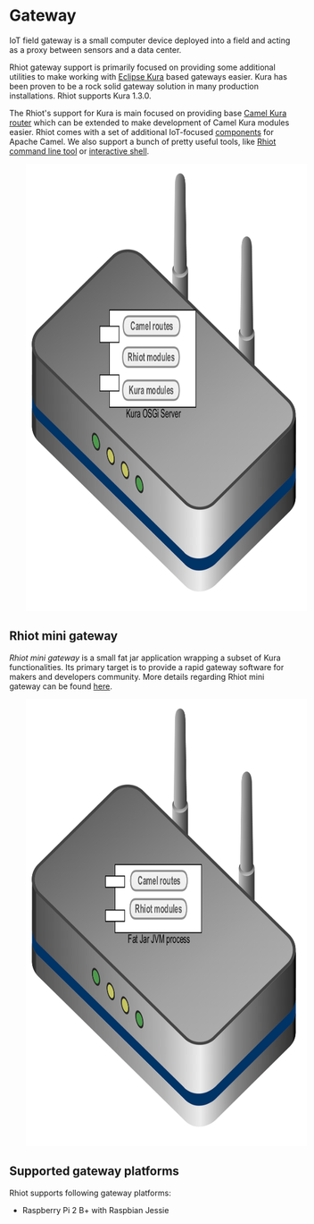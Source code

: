 # Gateway

IoT field gateway is a small computer device deployed into a field and acting as a proxy between sensors and a data center.

Rhiot gateway support is primarily focused on providing some additional utilities to make working with 
[Eclipse Kura](https://www.eclipse.org/kura) based gateways easier. Kura has been proven to be a rock solid gateway
solution in many production installations. Rhiot supports Kura 1.3.0.

The Rhiot's support for Kura is main focused on providing base [Camel Kura router](camel_kura_router.md) which can be 
extended to make development of Camel Kura modules easier. Rhiot comes with a set of additional IoT-focused 
[components](camel_components/index.md) for
Apache Camel. We also support a bunch of pretty useful tools, like [Rhiot command line tool](../tooling/cmd.md) or 
[interactive shell](../tooling/shell.md).

<img src="rhiot_docs_gateway_arch_kura.png" height="800" hspace="30">

## Rhiot mini gateway

*Rhiot mini gateway* is a small fat jar application wrapping a subset of Kura functionalities. Its primary
target is to provide a rapid gateway software for makers and developers community. More details regarding Rhiot mini
gateway can be found [here](mini/index.md).

<img src="rhiot_docs_gateway_arch_mini.png" height="800" hspace="30">

## Supported gateway platforms

Rhiot supports following gateway platforms:

- Raspberry Pi 2 B+ with Raspbian Jessie